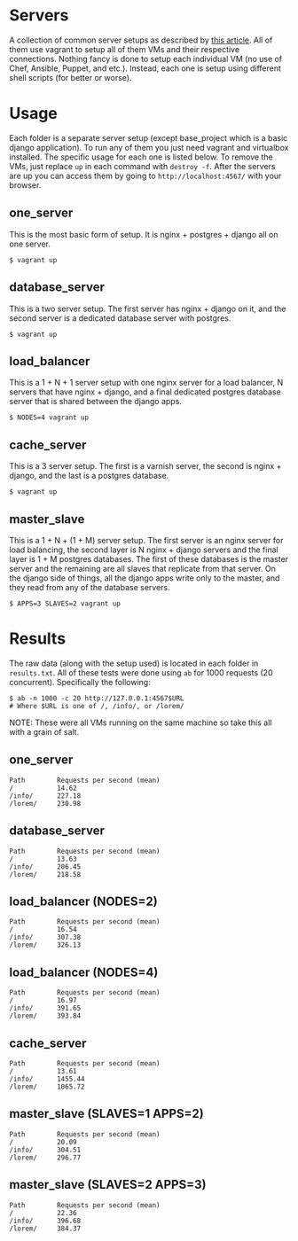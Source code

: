 Servers
=======
A collection of common server setups as described by [this article](https://www.digitalocean.com/community/tutorials/5-common-server-setups-for-your-web-application). All of them use vagrant to setup all of them VMs and their respective connections. Nothing fancy is done to setup each individual VM (no use of Chef, Ansible, Puppet, and etc.). Instead, each one is setup using different shell scripts (for better or worse).


Usage
=====

Each folder is a separate server setup (except base_project which is a basic django application). To run any of them you just need vagrant and virtualbox installed. The specific usage for each one is listed below. To remove the VMs, just replace `up` in each command with `destroy -f`. After the servers are up you can access them by going to `http://localhost:4567/` with your browser.


one_server
----------
This is the most basic form of setup. It is nginx + postgres + django all on one server.

    $ vagrant up


database_server
---------------
This is a two server setup. The first server has nginx + django on it, and the second server is a dedicated database server with postgres.

    $ vagrant up


load_balancer
-------------
This is a 1 + N + 1 server setup with one nginx server for a load balancer, N servers that have nginx + django, and a final dedicated postgres database server that is shared between the django apps.

    $ NODES=4 vagrant up


cache_server
------------
This is a 3 server setup. The first is a varnish server, the second is nginx + django, and the last is a postgres database.

    $ vagrant up


master_slave
-------------
This is a 1 + N + (1 + M) server setup. The first server is an nginx server for load balancing, the second layer is N nginx + django servers and the final layer is 1 + M postgres databases. The first of these databases is the master server and the remaining are all slaves that replicate from that server. On the django side of things, all the django apps write only to the master, and they read from any of the database servers.

    $ APPS=3 SLAVES=2 vagrant up



Results
=======

The raw data (along with the setup used) is located in each folder in `results.txt`.
All of these tests were done using `ab` for 1000 requests (20 concurrent). Specifically the following:

    $ ab -n 1000 -c 20 http://127.0.0.1:4567$URL
    # Where $URL is one of /, /info/, or /lorem/

NOTE: These were all VMs running on the same machine so take this all with a grain of salt.


one_server
----------

    Path        Requests per second (mean)
    /           14.62
    /info/      227.18
    /lorem/     230.98



database_server
---------------

    Path        Requests per second (mean)
    /           13.63
    /info/      206.45
    /lorem/     218.58



load_balancer (NODES=2)
-----------------------

    Path        Requests per second (mean)
    /           16.54
    /info/      307.38
    /lorem/     326.13


load_balancer (NODES=4)
-----------------------

    Path        Requests per second (mean)
    /           16.97
    /info/      391.65
    /lorem/     393.84



cache_server
------------

    Path        Requests per second (mean)
    /           13.61
    /info/      1455.44
    /lorem/     1065.72



master_slave (SLAVES=1 APPS=2)
------------------------------

    Path        Requests per second (mean)
    /           20.09
    /info/      304.51
    /lorem/     296.77


master_slave (SLAVES=2 APPS=3)
------------------------------

    Path        Requests per second (mean)
    /           22.36
    /info/      396.68
    /lorem/     384.37